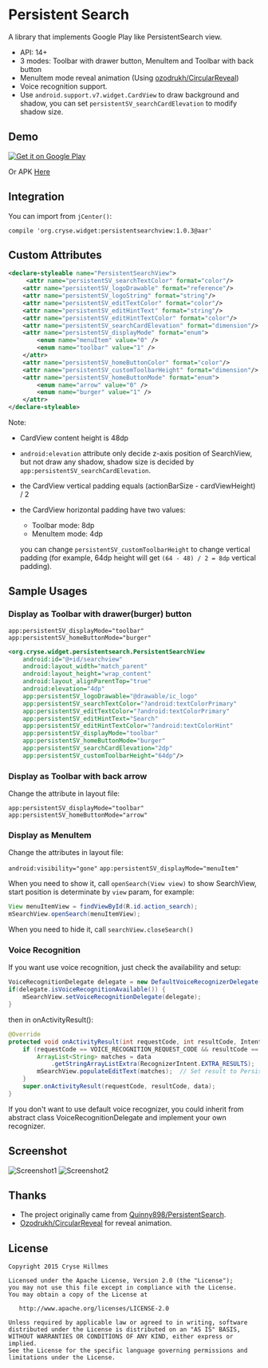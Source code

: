 # Persistent Search
A library that implements Google Play like PersistentSearch view.

- API: 14+
- 3 modes: Toolbar with drawer button, MenuItem and Toolbar with back button
- MenuItem mode reveal animation (Using [ozodrukh/CircularReveal](https://github.com/ozodrukh/CircularReveal))
- Voice recognition support.
- Use `android.support.v7.widget.CardView` to draw background and shadow, you can set `persistentSV_searchCardElevation` to modify shadow size.

## Demo

<a href="https://play.google.com/store/apps/details?id=org.cryse.widget.persistentsearch.sample">
  <img alt="Get it on Google Play"
       src="https://developer.android.com/images/brand/en_generic_rgb_wo_60.png" />
</a>

Or APK [Here](https://raw.githubusercontent.com/crysehillmes/PersistentSearchView/master/sample-apk/sample.apk)

## Integration

You can import from `jCenter()`:

`compile 'org.cryse.widget:persistentsearchview:1.0.3@aar'`

## Custom Attributes

```xml
<declare-styleable name="PersistentSearchView">
	 <attr name="persistentSV_searchTextColor" format="color"/>
	<attr name="persistentSV_logoDrawable" format="reference"/>
	<attr name="persistentSV_logoString" format="string"/>
	<attr name="persistentSV_editTextColor" format="color"/>
	<attr name="persistentSV_editHintText" format="string"/>
	<attr name="persistentSV_editHintTextColor" format="color"/>
	<attr name="persistentSV_searchCardElevation" format="dimension"/>
	<attr name="persistentSV_displayMode" format="enum">
		<enum name="menuItem" value="0" />
		<enum name="toolbar" value="1" />
	</attr>
	<attr name="persistentSV_homeButtonColor" format="color"/>
	<attr name="persistentSV_customToolbarHeight" format="dimension"/>
	<attr name="persistentSV_homeButtonMode" format="enum">
		<enum name="arrow" value="0" />
		<enum name="burger" value="1" />
	</attr>
</declare-styleable>
```

Note:

- CardView content height is 48dp
- `android:elevation` attribute only decide z-axis position of SearchView, but not draw any shadow, shadow size is decided by `app:persistentSV_searchCardElevation`.
- the CardView vertical padding equals (actionBarSize - cardViewHeight) / 2
- the CardView horizontal padding have two values:
	- Toolbar mode: 8dp
	- MenuItem mode: 4dp
	
	you can change `persistentSV_customToolbarHeight` to change vertical padding (for example, 64dp height will get `(64 - 48) / 2 = 8dp` vertical padding).
	
## Sample Usages
### Display as Toolbar with drawer(burger) button

`app:persistentSV_displayMode="toolbar"`
`app:persistentSV_homeButtonMode="burger"`

```xml
<org.cryse.widget.persistentsearch.PersistentSearchView
	android:id="@+id/searchview"
	android:layout_width="match_parent"
	android:layout_height="wrap_content"
	android:layout_alignParentTop="true"
	android:elevation="4dp"
	app:persistentSV_logoDrawable="@drawable/ic_logo"
	app:persistentSV_searchTextColor="?android:textColorPrimary"
	app:persistentSV_editTextColor="?android:textColorPrimary"
	app:persistentSV_editHintText="Search"
	app:persistentSV_editHintTextColor="?android:textColorHint"
	app:persistentSV_displayMode="toolbar"
	app:persistentSV_homeButtonMode="burger"
	app:persistentSV_searchCardElevation="2dp"
	app:persistentSV_customToolbarHeight="64dp"/>
```

### Display as Toolbar with back arrow

Change the attribute in layout file:

`app:persistentSV_displayMode="toolbar"`
`app:persistentSV_homeButtonMode="arrow"`

### Display as MenuItem

Change the attributes in layout file:

`android:visibility="gone"`
`app:persistentSV_displayMode="menuItem"`

When you need to show it, call `openSearch(View view)` to show SearchView, start position is determinate by `view` param, for example:
```java
View menuItemView = findViewById(R.id.action_search);
mSearchView.openSearch(menuItemView);
```
When you need to hide it, call `searchView.closeSearch()`

### Voice Recognition

If you want use voice recognition, just check the availability and setup:
```java 
VoiceRecognitionDelegate delegate = new DefaultVoiceRecognizerDelegate(this, VOICE_RECOGNITION_REQUEST_CODE);
if(delegate.isVoiceRecognitionAvailable()) {
	mSearchView.setVoiceRecognitionDelegate(delegate);
}
```
then in onActivityResult():
```java
@Override
protected void onActivityResult(int requestCode, int resultCode, Intent data) {
	if (requestCode == VOICE_RECOGNITION_REQUEST_CODE && resultCode == RESULT_OK) {
		ArrayList<String> matches = data
			.getStringArrayListExtra(RecognizerIntent.EXTRA_RESULTS);
		mSearchView.populateEditText(matches);  // Set result to PersistentSearchView
	}
	super.onActivityResult(requestCode, resultCode, data);
}
```

If you don't want to use default voice recognizer, you could inherit from abstract class VoiceRecognitionDelegate and implement your own recognizer.

## Screenshot

![Screenshot1](https://raw.githubusercontent.com/crysehillmes/PersistentSearchView/master/screenshots/screenshot1.png)
![Screenshot2](https://raw.githubusercontent.com/crysehillmes/PersistentSearchView/master/screenshots/screenshot2.png)

## Thanks

- The project originally came from  [Quinny898/PersistentSearch](https://github.com/Quinny898/PersistentSearch).
- [Ozodrukh/CircularReveal](https://github.com/ozodrukh/CircularReveal) for reveal animation.

## License

    Copyright 2015 Cryse Hillmes

    Licensed under the Apache License, Version 2.0 (the "License");
    you may not use this file except in compliance with the License.
    You may obtain a copy of the License at

       http://www.apache.org/licenses/LICENSE-2.0

    Unless required by applicable law or agreed to in writing, software
    distributed under the License is distributed on an "AS IS" BASIS,
    WITHOUT WARRANTIES OR CONDITIONS OF ANY KIND, either express or implied.
    See the License for the specific language governing permissions and
    limitations under the License.